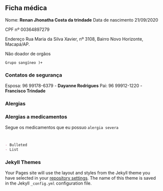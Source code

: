 ## Ficha médica

Nome: **Renan Jhonatha Costa da trindade**
Data de nascimento 21/09/2020

CPF nº 00364897279

Endereço Rua Maria da Silva Xavier, nº 3108, Bairro Novo Horizonte, Macapá/AP.

Não doador de orgãos

`Grupo sangíneo )+`


### Contatos de segurança

Esposa: 96 99178-6379 - **Dayanne Rodrigues**
Pai: 96 99912-1220 - **Francisco Trindade**

### Alergias


### Alergias a medicamentos 

Segue os medicamentos que eu possuo `alergia severa`
```markdown


- Bulleted
- List


```



### Jekyll Themes

Your Pages site will use the layout and styles from the Jekyll theme you have selected in your [repository settings](https://github.com/renankabal/renankabal.github.io/settings). The name of this theme is saved in the Jekyll `_config.yml` configuration file.

